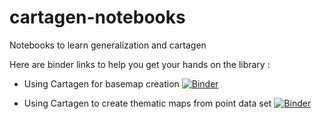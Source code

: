 # cartagen-notebooks
Notebooks to learn generalization and cartagen

Here are binder links to help you get your hands on the library :

- Using Cartagen for basemap creation [![Binder](https://mybinder.org/badge_logo.svg)](https://mybinder.org/v2/gh/LostInZoom/cartagen-notebooks/HEAD?filepath=tuto_basemap_creation.ipynb)

- Using Cartagen to create thematic maps from point data set [![Binder](https://mybinder.org/badge_logo.svg)](https://mybinder.org/v2/gh/LostInZoom/cartagen-notebooks/HEAD?filepath=tuto_point_dataset_generalisation.ipynb)
